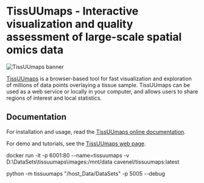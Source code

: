 # TissUUmaps - Interactive visualization and quality assessment of large-scale spatial omics data

![TissUUmaps banner](https://github.com/TissUUmaps/TissUUmapsCore/blob/master/misc/design/logo-github-2443-473.png)

[TissUUmaps](https://tissuumaps.github.io/) is a browser-based tool for fast visualization and exploration of millions of data points overlaying a tissue sample. TissUUmaps can be used as a web service or locally in your computer, and allows users to share regions of interest and local statistics.

## Documentation

For installation and usage, read the [TissUUmaps online documentation](https://tissuumaps.github.io/TissUUmaps-docs/).

For demo and tutorials, see the [TissUUmaps web page](https://tissuumaps.github.io).

docker run -it -p 6001:80 --name=tissuumaps -v D:\DataSets\tissuumaps\images:/mnt/data cavenel/tissuumaps:latest

python -m tissuumaps "/host_Data/DataSets" -p 5005 --debug